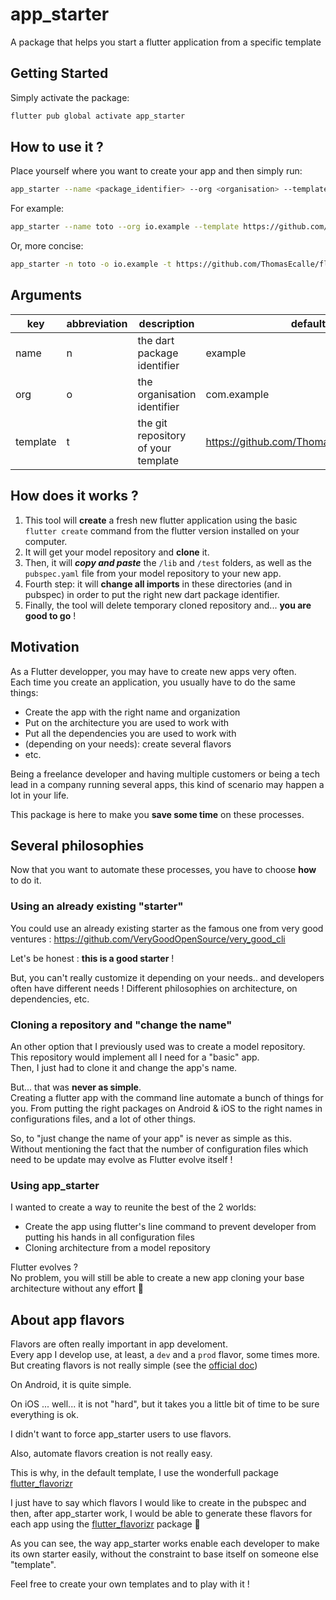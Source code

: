 
  
    
# app_starter      
 A package that helps you start a flutter application from a specific template      
      
## Getting Started    
    
 Simply activate the package:    
```sh  
flutter pub global activate app_starter   
```  
## How to use it ?    
 Place yourself where you want to create your app and then simply run:    
    
  ```sh  
app_starter --name <package_identifier> --org <organisation> --template <template_git_repository>  
```  
  
 For example:    
    
```sh  
app_starter --name toto --org io.example --template https://github.com/ThomasEcalle/flappy_templateUsing abbreviation:    
```  
Or, more concise:  
```sh  
app_starter -n toto -o io.example -t https://github.com/ThomasEcalle/flappy_template  
```  
  
## Arguments    
| key | abbreviation | description | default value |    
| ---- | ---- | ---- | ---- |    
| name | n | the dart package identifier | example |    
| org | o | the organisation identifier | com.example |    
| template | t | the git repository of your template | https://github.com/ThomasEcalle/flappy_template |    
    
 ## How does it works ?  
 1. This tool will **create** a fresh new flutter application using the basic `flutter create` command from the flutter version installed on your computer.  
 2. It will get your model repository and **clone** it.  
 3. Then, it will ***copy and paste*** the  `/lib` and `/test` folders, as well as the `pubspec.yaml` file from your model repository to your new app.  
 4. Fourth step: it will **change all imports** in these directories (and in pubspec) in order to put the right new dart package identifier.  
 5. Finally, the tool will delete temporary cloned repository and... **you are good to go** !  
   
        
## Motivation    
 As a Flutter developper, you may have to create new apps very often.    
Each time you create an application, you usually have to do the same things:    
    
 - Create the app with the right name and organization    
 - Put on the architecture you are used to work with    
 - Put all the dependencies you are used to work with    
 - (depending on your needs): create several flavors    
 - etc.    
    
Being a freelance developer and having multiple customers or being a tech lead in a company running several apps, this kind of scenario may happen a lot in your life.    
  
This package is here to make you **save some time** on these processes.    
    
## Several philosophies    
 Now that you want to automate these processes, you have to choose **how** to do it.    

### Using an already existing "starter" 

You could use an already existing starter as the famous one from very good ventures : https://github.com/VeryGoodOpenSource/very_good_cli    
       
Let's be honest : **this is a good starter** !   
  
But, you can't really customize it depending on your needs.. and developers often have different needs ! Different philosophies on architecture, on dependencies, etc.    
### Cloning a repository  and "change the name"  
An other option that I previously used was to create a model repository.    
This repository would implement all I need for a "basic" app.    
Then, I just had to clone it and change the app's name.    
    
But... that was **never as simple**.    
Creating a flutter app with the command line automate a bunch of things for you. From putting the right packages on Android & iOS to the right names in configurations files, and a lot of other things.    
    
So, to "just change the name of your app" is never as simple as this.    
Without mentioning the fact that the number of configuration files which need to be update may evolve as Flutter evolve itself !    
    
### Using app_starter    
 I wanted to create a way to reunite the best of the 2 worlds:    
    
- Create the app using flutter's line command to prevent developer from putting his hands in all configuration files    
- Cloning architecture from a model repository    
    
Flutter evolves ?    
No problem, you will still be able to create a new app cloning your base architecture without any effort 🚀  
  
## About app flavors  
  
Flavors are often really important in app develoment.  
Every app I develop use, at least, a `dev` and a `prod` flavor, some times more.  
But creating flavors is not really simple (see the [official doc](https://flutter.dev/docs/deployment/flavors))  
  
On Android, it is quite simple.

On iOS ... well... it is not "hard", but it takes you a little bit of time to be sure everything is ok.  
  
I didn't want to force app_starter users to use flavors.  

Also, automate flavors creation is not really easy.  
  
This is why, in the default template, I use the wonderfull package [flutter_flavorizr](https://pub.dev/packages/flutter_flavorizr)

I just have to say which flavors I would like to create in the pubspec and then, after app_starter work, I would be able to generate these flavors for each app using the [flutter_flavorizr](https://pub.dev/packages/flutter_flavorizr) package 🎉  
  
As you can see, the way app_starter works enable each developer to make its own starter easily, without the constraint to base itself on someone else "template".  
  
Feel free to create your own templates and to play with it !
